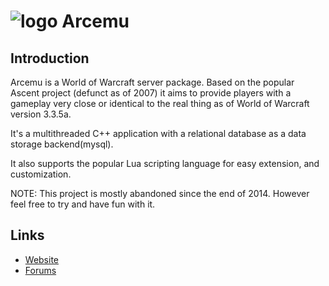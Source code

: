 # ![logo](http://arcemu.org/forums/public/style_images/1_arcemulogo.png) Arcemu

## Introduction

Arcemu is a World of Warcraft server package. Based on the popular Ascent project (defunct as of 2007) it aims to provide players with a gameplay very close or identical to the real thing as of World of Warcraft version 3.3.5a.

It's a multithreaded C++ application with a relational database as a data storage backend(mysql).

It also supports the popular Lua scripting language for easy extension, and customization.

NOTE: This project is mostly abandoned since the end of 2014. However feel free to try and have fun with it.

## Links

* [Website](http://arcemu.org/)
* [Forums](http://www.arcemu.org/forums/)
